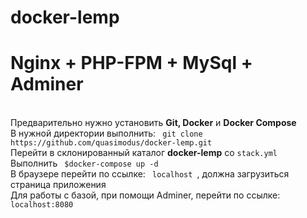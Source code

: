 # docker-lemp <br>
<h1> Nginx + PHP-FPM + MySql + Adminer </h1><br>
Предварительно нужно установить <b>Git, Docker</b> и <b>Docker Compose</b><br>
В нужной директории выполнить: <code> git clone https://github.com/quasimodus/docker-lemp.git </code><br>
Перейти в склонированный каталог <b>docker-lemp</b> со <code>stack.yml </code><br>
Выполнить <code> $docker-compose up -d </code><br>
В браузере перейти по ссылке: <code> localhost </code>, должна загрузиться страница приложения<br>
Для работы с базой, при помощи Adminer, перейти по ссылке: <code> localhost:8080 </code>
